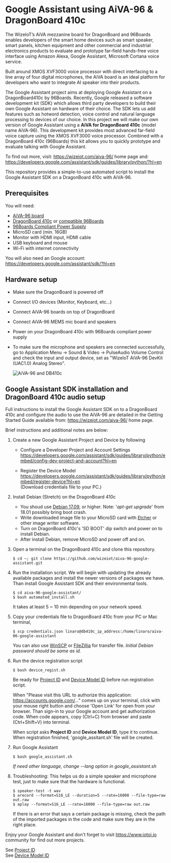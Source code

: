 # Google Assistant using AiVA-96 & DragonBoard 410c

The WizeIoT’s AiVA mezzanine board for DragonBoard and 96Boards enables developers of the smart home devices such as smart speaker, smart panels, kitchen equipment and other commercial and industrial electronics products to evaluate and prototype far-field hands-free voice interface using Amazon Alexa, Google Assistant, Microsoft Cortana voice service.

Built around XMOS XVF3000 voice processor with direct interfacing to a line array of four digital microphones, the AiVA board is an ideal platform for developers who want to integrate AI speaker into their products.

The Google Assistant project aims at deploying Google Assistant on a DragonBoard410c by 96Boards. Recently, Google released a software development kit (SDK) which allows third party developers to build their own Google Assistant on hardware of their choice. The SDK lets us add features such as hotword detection, voice control and natural language processing to devices of our choice. In this project we will make our own version of Google Assistant using a **AiVA for DragonBoard 410c** (model name  AiVA-96). This development kit provides most advanced far-field voice capture using the XMOS XVF3000 voice processor. Combined with a DragonBoard 410c (96Boards) this kit allows you to quickly prototype and evaluate talking with Google Assistant.

To find out more, visit: https://wizeiot.com/aiva-96/ home page and: https://developers.google.com/assistant/sdk/guides/library/python/?hl=en

This repository provides a simple-to-use automated script to install the Google Assistant SDK on a DragonBoard 410c with AiVA-96.

Prerequisites
---
You will need:

- [AiVA-96 board](https://www.wizeiot.com/aiva-96/)
- [DragonBoard 410c](https://www.96boards.org/product/dragonboard410c/) or [compatible 96Boards](https://www.96boards.org/products/)
- [96Boards Compliant Power Supply](http://www.96boards.org/product/power/)
- MicroSD card (min. 16GB)
- Monitor with HDMI input, HDMI cable
- USB keyboard and mouse
- Wi-Fi with internet connectivity

You will also need an Google account: https://developers.google.com/assistant/sdk/?hl=en

Hardware setup
---
- Make sure the DragonBoard is powered off
- Connect I/O devices (Monitor, Keyboard, etc...)
- Connect AiVA-96 boards on top of DragonBoard
- Connect AiVA-96 MEMS mic board and speakers
- Power on your DragonBoard 410c with 96Boards compliant power supply
- To make sure the microphone and speakers are connected successfully, go to Application Menu -> Sound & Video -> PulseAudio Volume Control and check the input and output device, set as "WizeIoT AiVA-96 DevKit (UAC1.0) Analog Stereo". 

    ![AiVA-96 and DB410c](https://github.com/wizeiot/aiva-96-google-assistant/wiki/assets/aiva_db410c.jpg)

Google Assistant SDK installation and DragonBoard 410c audio setup
---
Full instructions to install the Google Assistant SDK on to a DragonBoard 410c and configure the audio to use the AiVA-96 are detailed in the Getting Started Guide available from: https://wizeiot.com/aiva-96/ home page.

Brief instructions and additional notes are below:


1. Create a new Google Assistant Project and Device by following
    + Configure a Developer Project and Account Settings
    https://developers.google.com/assistant/sdk/guides/library/python/embed/config-dev-project-and-account?hl=en

    + Register the Device Model  
    https://developers.google.com/assistant/sdk/guides/library/python/embed/register-device?hl=en  
    (Download credentials file to your PC.)

2. Install Debian (Stretch) on the DragonBoard 410c
   + You shoud use [Debian 17.09](http://releases.linaro.org/96boards/dragonboard410c/linaro/debian/17.09/dragonboard410c_sdcard_install_debian-283.zip), or higher. Note: '*apt-get upgrade*' from 18.01 possibly bring boot crash.
   + Write downloaded image file to your MicroSD card with [Etcher](https://etcher.io/) or other image writer software.
   + Turn on DragonBoard 410c's 'SD BOOT' dip switch and power on to install Debian.
   + After install Debian, remove MicroSD and power off and on.

3. Open a terminal on the DragonBoard 410c and clone this repository. 
    ```
    $ cd ~; git clone https://github.com/wizeiot/aiva-96-google-assistant.git
    ```

4. Run the installation script. We will begin with updating the already available packages and install the newer versions of packages we have. Than install Google Assistant SDK and their environmental tools.
    ```
    $ cd aiva-96-google-assistant/
    $ bash automated_install.sh
    ```
    It takes at least 5 ~ 10 min depending on your network speed.  
   
5. Copy your credentials file to DragonBoard 410c from your PC or Mac terminal,  
    ```
    $ scp credentials.json linaro@db410c_ip_address:/home/linaro/aiva-06-google-assistant
    ```
    You can also use [WinSCP](https://winscp.net/eng/download.php) or [FileZillia](https://filezilla-project.org/download.php?type=client) for transfer file. *Initial Debian password should be same as id.*

6. Run the device registration script
    ```
    $ bash device_regist.sh
    ```
    Be ready for [Project ID](https://github.com/wizeiot/aiva-96-google-assistant/wiki/Project-ID) and [Device Model ID](https://github.com/wizeiot/aiva-96-google-assistant/wiki/Model-ID) before run registration script.
   
    When "Please visit this URL to authorize this application: https://accounts.google.com/..." comes up on your terminal, click with your mouse right button and choose 'Open Link' for open from your browser. Than sign-in to your Google account and get authorization code. When code appears, copy (Ctrl+C) from browser and paste (Ctrl+Shift+V) into terminal.
   
    When script asks **Project ID** and **Device Model ID**, type it to continue. When registration finished, 'google_assitant.sh' file will be created.  

6. Run Google Assistant
    ```
    $ bash google_assistant.sh
    ```

    *If need other language, change --lang option in google_assistant.sh*

7. Troubleshooting: This helps us do a simple speaker and microphone test, just to make sure that the hardware is functional.
    ```
    $ speaker-test -t wav
    $ arecord --format=S16_LE --duration=5 --rate=16000 --file-type=raw out.raw
    $ aplay --format=S16_LE --rate=16000 --file-type=raw out.raw
    ```
    If there is an error that says a certain package is missing, check the path of the imported packages in the code and make sure they are in the right place.

Enjoy your Google Assistant and don't forget to visit https://www.iotoi.io community for find out more projects. 

See [Project ID](https://github.com/wizeiot/aiva-96-google-assistant/wiki/Project-ID)  
See [Device Model ID](https://github.com/wizeiot/aiva-96-google-assistant/wiki/Model-ID)

